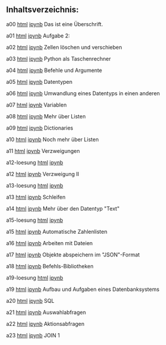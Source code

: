 ## Inhaltsverzeichnis:

a00 [html](https://htmlpreview.github.io/?https://github.com/usetheforce/test/blob/master/Aufgaben/a00.html)&nbsp;[ipynb](https://raw.githubusercontent.com/usetheforce/test/master/Aufgaben/Aufgaben/a00.html)&nbsp;Das ist eine Überschrift.

a01 [html](https://htmlpreview.github.io/?https://github.com/usetheforce/test/blob/master/Aufgaben/a01.html)&nbsp;[ipynb](https://raw.githubusercontent.com/usetheforce/test/master/Aufgaben/Aufgaben/a01.html)&nbsp;Aufgabe 2:

a02 [html](https://htmlpreview.github.io/?https://github.com/usetheforce/test/blob/master/Aufgaben/a02.html)&nbsp;[ipynb](https://raw.githubusercontent.com/usetheforce/test/master/Aufgaben/Aufgaben/a02.html)&nbsp;Zellen löschen und verschieben

a03 [html](https://htmlpreview.github.io/?https://github.com/usetheforce/test/blob/master/Aufgaben/a03.html)&nbsp;[ipynb](https://raw.githubusercontent.com/usetheforce/test/master/Aufgaben/Aufgaben/a03.html)&nbsp;Python als Taschenrechner

a04 [html](https://htmlpreview.github.io/?https://github.com/usetheforce/test/blob/master/Aufgaben/a04.html)&nbsp;[ipynb](https://raw.githubusercontent.com/usetheforce/test/master/Aufgaben/Aufgaben/a04.html)&nbsp;Befehle und Argumente

a05 [html](https://htmlpreview.github.io/?https://github.com/usetheforce/test/blob/master/Aufgaben/a05.html)&nbsp;[ipynb](https://raw.githubusercontent.com/usetheforce/test/master/Aufgaben/Aufgaben/a05.html)&nbsp;Datentypen

a06 [html](https://htmlpreview.github.io/?https://github.com/usetheforce/test/blob/master/Aufgaben/a06.html)&nbsp;[ipynb](https://raw.githubusercontent.com/usetheforce/test/master/Aufgaben/Aufgaben/a06.html)&nbsp;Umwandlung eines Datentyps in einen anderen

a07 [html](https://htmlpreview.github.io/?https://github.com/usetheforce/test/blob/master/Aufgaben/a07.html)&nbsp;[ipynb](https://raw.githubusercontent.com/usetheforce/test/master/Aufgaben/Aufgaben/a07.html)&nbsp;Variablen

a08 [html](https://htmlpreview.github.io/?https://github.com/usetheforce/test/blob/master/Aufgaben/a08.html)&nbsp;[ipynb](https://raw.githubusercontent.com/usetheforce/test/master/Aufgaben/Aufgaben/a08.html)&nbsp;Mehr über Listen

a09 [html](https://htmlpreview.github.io/?https://github.com/usetheforce/test/blob/master/Aufgaben/a09.html)&nbsp;[ipynb](https://raw.githubusercontent.com/usetheforce/test/master/Aufgaben/Aufgaben/a09.html)&nbsp;Dictionaries

a10 [html](https://htmlpreview.github.io/?https://github.com/usetheforce/test/blob/master/Aufgaben/a10.html)&nbsp;[ipynb](https://raw.githubusercontent.com/usetheforce/test/master/Aufgaben/Aufgaben/a10.html)&nbsp;Noch mehr über Listen

a11 [html](https://htmlpreview.github.io/?https://github.com/usetheforce/test/blob/master/Aufgaben/a11.html)&nbsp;[ipynb](https://raw.githubusercontent.com/usetheforce/test/master/Aufgaben/Aufgaben/a11.html)&nbsp;Verzweigungen

a12-loesung [html](https://htmlpreview.github.io/?https://github.com/usetheforce/test/blob/master/Aufgaben/a12-loesung.html)&nbsp;[ipynb](https://raw.githubusercontent.com/usetheforce/test/master/Aufgaben/Aufgaben/a12-loesung.html)&nbsp;

a12 [html](https://htmlpreview.github.io/?https://github.com/usetheforce/test/blob/master/Aufgaben/a12.html)&nbsp;[ipynb](https://raw.githubusercontent.com/usetheforce/test/master/Aufgaben/Aufgaben/a12.html)&nbsp;Verzweigung II

a13-loesung [html](https://htmlpreview.github.io/?https://github.com/usetheforce/test/blob/master/Aufgaben/a13-loesung.html)&nbsp;[ipynb](https://raw.githubusercontent.com/usetheforce/test/master/Aufgaben/Aufgaben/a13-loesung.html)&nbsp;

a13 [html](https://htmlpreview.github.io/?https://github.com/usetheforce/test/blob/master/Aufgaben/a13.html)&nbsp;[ipynb](https://raw.githubusercontent.com/usetheforce/test/master/Aufgaben/Aufgaben/a13.html)&nbsp;Schleifen

a14 [html](https://htmlpreview.github.io/?https://github.com/usetheforce/test/blob/master/Aufgaben/a14.html)&nbsp;[ipynb](https://raw.githubusercontent.com/usetheforce/test/master/Aufgaben/Aufgaben/a14.html)&nbsp;Mehr über den Datentyp "Text"

a15-loesung [html](https://htmlpreview.github.io/?https://github.com/usetheforce/test/blob/master/Aufgaben/a15-loesung.html)&nbsp;[ipynb](https://raw.githubusercontent.com/usetheforce/test/master/Aufgaben/Aufgaben/a15-loesung.html)&nbsp;

a15 [html](https://htmlpreview.github.io/?https://github.com/usetheforce/test/blob/master/Aufgaben/a15.html)&nbsp;[ipynb](https://raw.githubusercontent.com/usetheforce/test/master/Aufgaben/Aufgaben/a15.html)&nbsp;Automatische Zahlenlisten

a16 [html](https://htmlpreview.github.io/?https://github.com/usetheforce/test/blob/master/Aufgaben/a16.html)&nbsp;[ipynb](https://raw.githubusercontent.com/usetheforce/test/master/Aufgaben/Aufgaben/a16.html)&nbsp;Arbeiten mit Dateien

a17 [html](https://htmlpreview.github.io/?https://github.com/usetheforce/test/blob/master/Aufgaben/a17.html)&nbsp;[ipynb](https://raw.githubusercontent.com/usetheforce/test/master/Aufgaben/Aufgaben/a17.html)&nbsp;Objekte abspeichern im "JSON"-Format

a18 [html](https://htmlpreview.github.io/?https://github.com/usetheforce/test/blob/master/Aufgaben/a18.html)&nbsp;[ipynb](https://raw.githubusercontent.com/usetheforce/test/master/Aufgaben/Aufgaben/a18.html)&nbsp;Befehls-Bibliotheken

a19-loesung [html](https://htmlpreview.github.io/?https://github.com/usetheforce/test/blob/master/Aufgaben/a19-loesung.html)&nbsp;[ipynb](https://raw.githubusercontent.com/usetheforce/test/master/Aufgaben/Aufgaben/a19-loesung.html)&nbsp;

a19 [html](https://htmlpreview.github.io/?https://github.com/usetheforce/test/blob/master/Aufgaben/a19.html)&nbsp;[ipynb](https://raw.githubusercontent.com/usetheforce/test/master/Aufgaben/Aufgaben/a19.html)&nbsp;Aufbau und Aufgaben eines Datenbanksystems

a20 [html](https://htmlpreview.github.io/?https://github.com/usetheforce/test/blob/master/Aufgaben/a20.html)&nbsp;[ipynb](https://raw.githubusercontent.com/usetheforce/test/master/Aufgaben/Aufgaben/a20.html)&nbsp;SQL

a21 [html](https://htmlpreview.github.io/?https://github.com/usetheforce/test/blob/master/Aufgaben/a21.html)&nbsp;[ipynb](https://raw.githubusercontent.com/usetheforce/test/master/Aufgaben/Aufgaben/a21.html)&nbsp;Auswahlabfragen

a22 [html](https://htmlpreview.github.io/?https://github.com/usetheforce/test/blob/master/Aufgaben/a22.html)&nbsp;[ipynb](https://raw.githubusercontent.com/usetheforce/test/master/Aufgaben/Aufgaben/a22.html)&nbsp;Aktionsabfragen

a23 [html](https://htmlpreview.github.io/?https://github.com/usetheforce/test/blob/master/Aufgaben/a23.html)&nbsp;[ipynb](https://raw.githubusercontent.com/usetheforce/test/master/Aufgaben/Aufgaben/a23.html)&nbsp;JOIN 1

